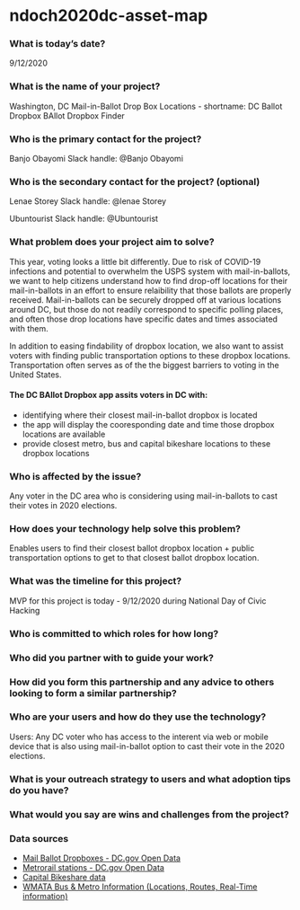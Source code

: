 # ndoch2020dc-asset-map

### What is today’s date?
9/12/2020

### What is the name of your project?

Washington, DC Mail-in-Ballot Drop Box Locations - shortname: DC Ballot Dropbox
BAllot Dropbox Finder

### Who is the primary contact for the project?
Banjo Obayomi
Slack handle: @Banjo Obayomi

### Who is the secondary contact for the project? (optional)
Lenae Storey
Slack handle: @lenae Storey

Ubuntourist
Slack handle: @Ubuntourist

### What problem does your project aim to solve?

This year, voting looks a little bit differently. Due to risk of
COVID-19 infections and potential to overwhelm the USPS system with
mail-in-ballots, we want to help citizens understand how to find
drop-off locations for their mail-in-ballots in an effort to ensure
relaibility that those ballots are properly received. Mail-in-ballots
can be securely dropped off at various locations around DC, but those
do not readily correspond to specific polling places, and often those
drop locations have specific dates and times associated with them.

In addition to easing findability of dropbox location, we also want to assist voters with finding public transportation options to these dropbox locations. Transportation often serves as of the the biggest barriers to voting in the United States. 

#### The DC BAllot Dropbox app assits voters in DC with:
- identifying where their closest mail-in-ballot dropbox is located
- the app will display the cooresponding date and time those dropbox locations are available 
- provide closest metro, bus and capital bikeshare locations to these dropbox locations

### Who is affected by the issue?

Any voter in the DC area who is considering using mail-in-ballots to
cast their votes in 2020 elections.

### How does your technology help solve this problem?

Enables users to find their closest ballot dropbox location + public transportation options to get to that closest ballot dropbox location. 

### What was the timeline for this project?

MVP for this project is today - 9/12/2020 during National Day of Civic
Hacking

### Who is committed to which roles for how long?


### Who did you partner with to guide your work?


### How did you form this partnership and any advice to others looking to form a similar partnership?


### Who are your users and how do they use the technology?

Users: Any DC voter who has access to the interent via web or mobile
device that is also using mail-in-ballot option to cast their vote in the 2020 elections. 

### What is your outreach strategy to users and what adoption tips do you have?

### What would you say are wins and challenges from the project?

### Data sources

* [Mail Ballot Dropboxes - 
  DC.gov Open Data](https://opendata.dc.gov/datasets/mail-ballot-drop-boxes)
* [Metrorail stations - 
  DC.gov Open Data](https://opendata.dc.gov/datasets/54018b7f06b943f2af278bbe415df1de_52)
* [Capital Bikeshare
  data](https://gbfs.capitalbikeshare.com/gbfs/en/station_information.json)
* [WMATA Bus & Metro Information (Locations, Routes, Real-Time information)](https://developer.wmata.com/docs/services)
